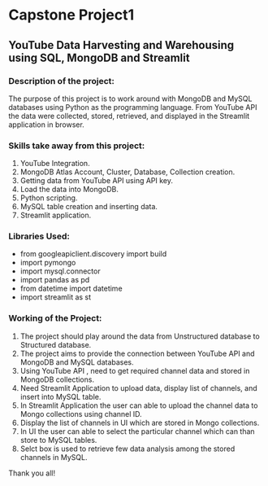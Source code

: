 #  Capstone Project1
## YouTube Data Harvesting and Warehousing using SQL, MongoDB and Streamlit
                                  
### Description of the project:
  
The purpose of this project is to work around with MongoDB and MySQL databases using Python as the programming language. From YouTube API the data were collected, stored, retrieved, and displayed in the Streamlit application in browser.

### Skills take away from this project:

1. YouTube Integration.
2. MongoDB Atlas Account, Cluster, Database, Collection creation.
3. Getting data from YouTube API using API key.
4. Load the data into MongoDB. 
5. Python scripting.
6. MySQL table creation and inserting data.
7. Streamlit application.
  
### Libraries Used:

- from googleapiclient.discovery import build
- import pymongo
- import mysql.connector
- import pandas as pd
- from datetime import datetime
- import streamlit as st

### Working of the Project:

1. The project should play around the data from Unstructured database to Structured database.
2. The project aims to provide the connection between YouTube API and MongoDB and MySQL databases.
3. Using YouTube API , need to get required channel data and stored in MongoDB collections.
4. Need Streamlit Application to upload data, display list of channels, and insert into MySQL table.
5. In Streamlit Application the user can able to upload the channel data to Mongo collections using channel ID.
6. Display the list of channels in UI which are stored in Mongo collections.
7. In UI the user can able to select the particular channel which can than store to MySQL tables.
8. Selct box is used to retrieve few data analysis among the stored channels in MySQL.

Thank you all!

